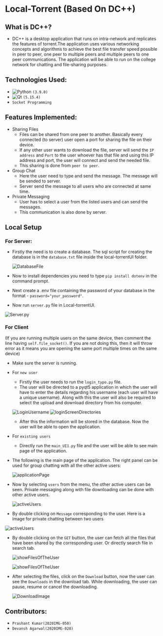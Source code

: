 # Local-Torrent (Based On DC++)
## What is DC++?
  - DC++ is a desktop application that runs on intra-network and replicates the features of torrent.The application uses various networking concepts and
    algorithms to achieve the best file transfer speed possible in peer to peer, one peer to multiple peers and multiple peers to one peer communications.
    The application will be able to run on the college network for chatting and file-sharing purposes. 
    
## Technologies Used:
  - ![Python](https://img.shields.io/badge/python-3670A0?style=for-the-badge&logo=python&logoColor=ffdd54) `(3.9.0)`
  - ![Qt](https://img.shields.io/badge/Qt-%23217346.svg?style=for-the-badge&logo=Qt&logoColor=white) `(5.15.4)`
  - `Socket Programming`

## Features Implemented:
  - Sharing Files
    - Files can be shared from one peer to another. Basically every connected (to server) user open a port for sharing the file on their device.
    - If any other user wants to download the file, server will send the `IP address` and `Port` to the user whoever has that file and using this IP address and port, the user will connect and send the needed file.
    - This sharing is done from `peer to peer`.
  - Group Chat
    - Here the user need to type and send the message. The message will be sended to server.
    - Server send the message to all users who are connected at same time.
  - Private Messaging
    - User has to select a user from the listed users and can send the messages.
    - This communication is also done by server.

## Local Setup
  ### For Server:
  - Firstly the need is to create a database. The sql script for creating the database is in the `database.txt` file inside the local-torrentUI folder.
 
    ![DatabaseFile](./projectScreenshots/databaseFile.png)
    
  - Now to install dependencies you need to type `pip install dotenv` in the command prompt.
  - Next create a .env file containing the password of your database in the format - `password="your_password"`.
  - Now run `server.py` file in Local-torrentUI.
   
   ![Server.py](./projectScreenshots/serverRunning.png)
  
  ### For Client
  (If you are running multiple users on the same device, then comment the line having `self.file_socket()`. If you are not doing this, then it will throw error as it means you are opening the same port multiple times on the same device)
  - Make sure the server is running.
  - For `new user`
    - Firstly the user needs to run the `login_typo.py` file.    
    - The user will be directed to a pyqt5 application in which the user will have to enter the
    details regarding his username (each user will have a unique username). Along with this the user will also be required to select the upload and download directory from his computer.  
    
    ![LoginUsername](./projectScreenshots/loginScreenUsername.png)    ![loginScreenDirectories](./projectScreenshots/loginScreenDirectories.png)
    
    - After this the information will be stored in the database. Now the user will be able to open the application.
    
  - For `existing users`  
    - Directly run the `main_UI1.py` file and the user will be able to see main page of the application.
   
  - The following is the main page of the application. The right panel can be used for group chatting with all the other active users:  
    
    ![applicationPage](./projectScreenshots/applicationPage1.png)
    
  - Now by selecting `users` from the menu, the other active users can be seen. Private messaging along with file downloading can be done with other active users.
      
    ![activeUsers](./projectScreenshots/activeUsers1.png)
  
  - By double clicking on `Message` corresponding to the user. Here is a image for private chatting between two users
   
   ![activeUsers](./projectScreenshots/PvtMessaging.png)
    
  - By double clicking on the `GET` button, the user can fetch all the files that have been shared by the corresponding user. Or directly search file in search tab.
  
    ![showFilesOfTheUser](./projectScreenshots/showFilesOfTheUser1.png)
    
    ![showFilesOfTheUser](./projectScreenshots/SearchFiles.png)
    
  - After selecting the files, click on the `Download` button, now the user can see the `Downloads` in the download tab. While downloading, the user can pause, resume or cancel the downloading.  
      
    ![DownloadImage](./projectScreenshots/DownloadImage1.jpg)

## Contributors:
  - `Prashant Kumar(2020IMG-050)`
  - `Devansh Agarwal(2020IMG-020)`